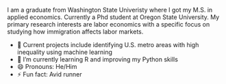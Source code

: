 I am a graduate from Washington State Univeristy where I got my M.S. in applied economics. Currently a Phd student at Oregon State University. My primary research interests are labor economics with a specific focus on studying how immigration affects labor markets.
- 🔭 Current projects include identifying U.S. metro areas with high inequality using machine learning
- 🌱 I’m currently learning R and improving my Python skills
- 😄 Pronouns: He/Him
- ⚡ Fun fact: Avid runner
<!--
**beise93/beise93** is a ✨ _special_ ✨ repository because its `README.md` (this file) appears on your GitHub profile.

Here are some ideas to get you started:

- 🔭 Current projects include identifying U.S. metro areas with high inequality using machine learning
- 🌱 I’m currently learning R and improving Python skills
- 😄 Pronouns: He/Him
- ⚡ Fun fact: Avid runner
-->
